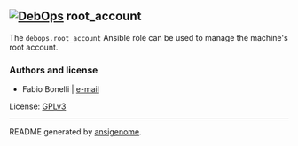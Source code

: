 ## [![DebOps](https://debops.org/images/debops-small.png)](https://debops.org) root_account

The `debops.root_account` Ansible role can be used to manage the machine's root account.

### Authors and license

- Fabio Bonelli | [e-mail](mailto:fabio@fabiobonelli.it)

License: [GPLv3](https://tldrlegal.com/license/gnu-general-public-license-v3-%28gpl-3%29)

***

README generated by [ansigenome](https://github.com/nickjj/ansigenome/).
